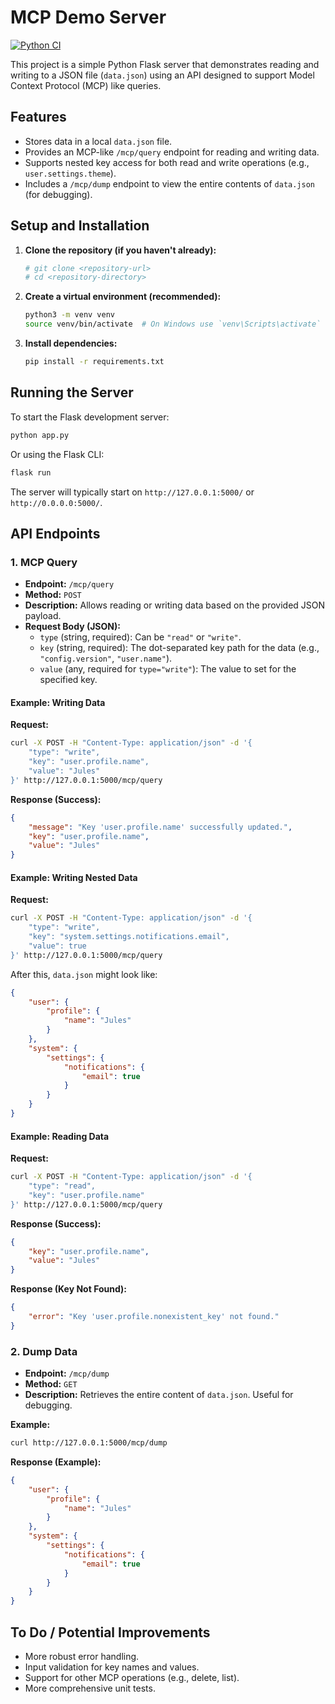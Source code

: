 # MCP Demo Server

[![Python CI](https://github.com/YOUR_USERNAME/YOUR_REPOSITORY/actions/workflows/python-ci.yml/badge.svg)](https://github.com/YOUR_USERNAME/YOUR_REPOSITORY/actions/workflows/python-ci.yml)

This project is a simple Python Flask server that demonstrates reading and writing to a JSON file (`data.json`) using an API designed to support Model Context Protocol (MCP) like queries.

## Features

-   Stores data in a local `data.json` file.
-   Provides an MCP-like `/mcp/query` endpoint for reading and writing data.
-   Supports nested key access for both read and write operations (e.g., `user.settings.theme`).
-   Includes a `/mcp/dump` endpoint to view the entire contents of `data.json` (for debugging).

## Setup and Installation

1.  **Clone the repository (if you haven't already):**
    ```bash
    # git clone <repository-url>
    # cd <repository-directory>
    ```

2.  **Create a virtual environment (recommended):**
    ```bash
    python3 -m venv venv
    source venv/bin/activate  # On Windows use `venv\Scripts\activate`
    ```

3.  **Install dependencies:**
    ```bash
    pip install -r requirements.txt
    ```

## Running the Server

To start the Flask development server:

```bash
python app.py
```

Or using the Flask CLI:

```bash
flask run
```

The server will typically start on `http://127.0.0.1:5000/` or `http://0.0.0.0:5000/`.

## API Endpoints

### 1. MCP Query

-   **Endpoint:** `/mcp/query`
-   **Method:** `POST`
-   **Description:** Allows reading or writing data based on the provided JSON payload.
-   **Request Body (JSON):**
    -   `type` (string, required): Can be `"read"` or `"write"`.
    -   `key` (string, required): The dot-separated key path for the data (e.g., `"config.version"`, `"user.name"`).
    -   `value` (any, required for `type="write"`): The value to set for the specified key.

#### Example: Writing Data

**Request:**
```bash
curl -X POST -H "Content-Type: application/json" -d '{
    "type": "write",
    "key": "user.profile.name",
    "value": "Jules"
}' http://127.0.0.1:5000/mcp/query
```
**Response (Success):**
```json
{
    "message": "Key 'user.profile.name' successfully updated.",
    "key": "user.profile.name",
    "value": "Jules"
}
```

#### Example: Writing Nested Data

**Request:**
```bash
curl -X POST -H "Content-Type: application/json" -d '{
    "type": "write",
    "key": "system.settings.notifications.email",
    "value": true
}' http://127.0.0.1:5000/mcp/query
```

After this, `data.json` might look like:
```json
{
    "user": {
        "profile": {
            "name": "Jules"
        }
    },
    "system": {
        "settings": {
            "notifications": {
                "email": true
            }
        }
    }
}
```

#### Example: Reading Data

**Request:**
```bash
curl -X POST -H "Content-Type: application/json" -d '{
    "type": "read",
    "key": "user.profile.name"
}' http://127.0.0.1:5000/mcp/query
```
**Response (Success):**
```json
{
    "key": "user.profile.name",
    "value": "Jules"
}
```

**Response (Key Not Found):**
```json
{
    "error": "Key 'user.profile.nonexistent_key' not found."
}
```

### 2. Dump Data

-   **Endpoint:** `/mcp/dump`
-   **Method:** `GET`
-   **Description:** Retrieves the entire content of `data.json`. Useful for debugging.

**Example:**
```bash
curl http://127.0.0.1:5000/mcp/dump
```
**Response (Example):**
```json
{
    "user": {
        "profile": {
            "name": "Jules"
        }
    },
    "system": {
        "settings": {
            "notifications": {
                "email": true
            }
        }
    }
}
```

## To Do / Potential Improvements

-   More robust error handling.
-   Input validation for key names and values.
-   Support for other MCP operations (e.g., delete, list).
-   More comprehensive unit tests.
